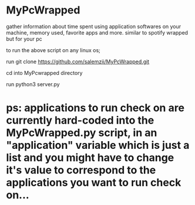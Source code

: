 # MyPcWrapped
gather information about time spent using application softwares on your machine, memory used, favorite apps and more. similar to spotify wrapped but for your pc 


to run the above script on any linux os;

run git clone https://github.com/salemzii/MyPcWrapped.git

cd into MyPcwrapped directory 

run python3 server.py

# ps: applications to run check on are currently hard-coded into the MyPcWrapped.py script, in an "application" variable which is just a list and you might have to change it's value to correspond to the applications you want to run check on...
